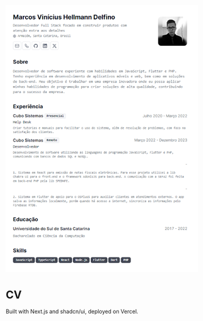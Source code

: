 ![cv](https://github.com/marcosvhd1/cv/blob/main/public/cv.png)

# CV

Built with Next.js and shadcn/ui, deployed on Vercel.